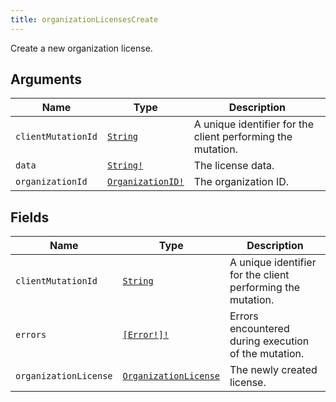 ```yaml
---
title: organizationLicensesCreate
---
```


Create a new organization license.

## Arguments

| Name | Type | Description |
|------|------|-------------|
| `clientMutationId` | [`String`](../scalar/string.md) | A unique identifier for the client performing the mutation. |
| `data` | [`String!`](../scalar/string.md) | The license data. |
| `organizationId` | [`OrganizationID!`](../scalar/organizationid.md) | The organization ID. |

## Fields

| Name | Type | Description |
|------|------|-------------|
| `clientMutationId` | [`String`](../scalar/string.md) | A unique identifier for the client performing the mutation. |
| `errors` | [`[Error!]!`](../union/error.md) | Errors encountered during execution of the mutation. |
| `organizationLicense` | [`OrganizationLicense`](../object/organizationlicense.md) | The newly created license. |
